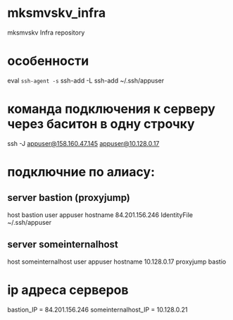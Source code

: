 # mksmvskv_infra
mksmvskv Infra repository

# особенности
eval `ssh-agent -s`
ssh-add -L
ssh-add ~/.ssh/appuser

# команда подключения к серверу через баситон в одну строчку
ssh -J appuser@158.160.47.145 appuser@10.128.0.17

# подключние по алиасу:
## server bastion (proxyjump)
host bastion
user appuser
hostname 84.201.156.246
IdentityFile ~/.ssh/appuser

## server someinternalhost
host someinternalhost
user appuser
hostname 10.128.0.17
proxyjump bastio

# ip адреса серверов
bastion_IP = 84.201.156.246
someinternalhost_IP = 10.128.0.21
